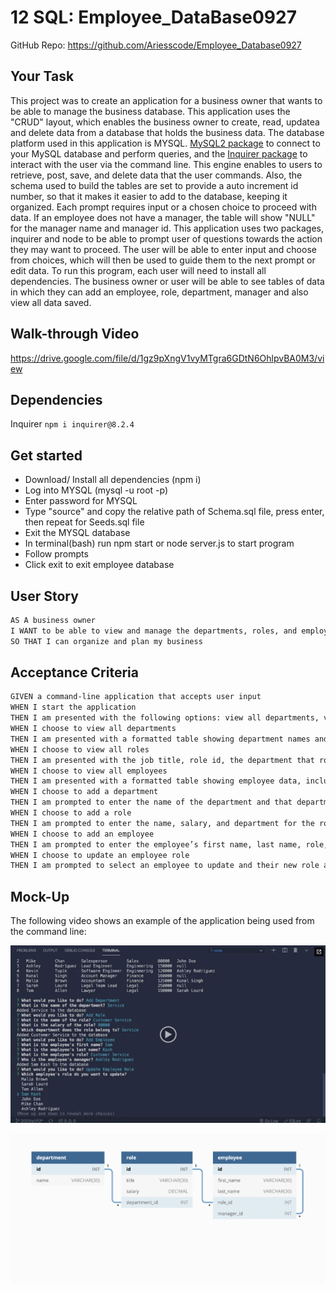 # 12 SQL: Employee_DataBase0927

GitHub Repo: https://github.com/Ariesscode/Employee_Database0927



## Your Task
This project was to create an application for a business owner that wants to be able to manage the business database. This application uses the "CRUD" layout, which enables the business owner to create, read, updatea and delete data from a database that holds the business data. The database platform used in this application is MYSQL. [MySQL2 package](https://www.npmjs.com/package/mysql2) to connect to your MySQL database and perform queries, and the [Inquirer package](https://www.npmjs.com/package/inquirer/v/8.2.4) to interact with the user via the command line. This engine enables to users to retrieve, post, save, and delete data that the user commands. Also, the schema used to build the tables are set to provide a auto increment id number, so that it makes it easier to add to the database, keeping it organized. Each prompt requires input or a chosen choice to proceed with data. If an employee does not have a manager, the table will show "NULL" for the manager name and manager id. This application uses two packages, inquirer and node to be able to prompt user of questions towards the action they may want to proceed. The user will be able to enter input and choose from choices, which will then be used to guide them to the next prompt or edit data. To run this program, each user will need to install all dependencies. The business owner or user will be able to see tables of data in which they can add an employee, role, department, manager and also view all data saved. 

## Walk-through Video 
https://drive.google.com/file/d/1gz9pXngV1vyMTgra6GDtN6OhlpvBA0M3/view

## Dependencies 

Inquirer  `npm i inquirer@8.2.4`

## Get started 
- Download/ Install all dependencies (npm i)
- Log into MYSQL (mysql -u root -p) 
- Enter password for MYSQL
- Type "source" and copy the relative path of Schema.sql file, press enter, then repeat for Seeds.sql file
- Exit the MYSQL database
- In terminal(bash) run npm start or node server.js to start program
- Follow prompts
- Click exit to exit employee database 



## User Story

```md
AS A business owner
I WANT to be able to view and manage the departments, roles, and employees in my company
SO THAT I can organize and plan my business
```

## Acceptance Criteria

```md
GIVEN a command-line application that accepts user input
WHEN I start the application
THEN I am presented with the following options: view all departments, view all roles, view all employees, add a department, add a role, add an employee, and update an employee role
WHEN I choose to view all departments
THEN I am presented with a formatted table showing department names and department ids
WHEN I choose to view all roles
THEN I am presented with the job title, role id, the department that role belongs to, and the salary for that role
WHEN I choose to view all employees
THEN I am presented with a formatted table showing employee data, including employee ids, first names, last names, job titles, departments, salaries, and managers that the employees report to
WHEN I choose to add a department
THEN I am prompted to enter the name of the department and that department is added to the database
WHEN I choose to add a role
THEN I am prompted to enter the name, salary, and department for the role and that role is added to the database
WHEN I choose to add an employee
THEN I am prompted to enter the employee’s first name, last name, role, and manager, and that employee is added to the database
WHEN I choose to update an employee role
THEN I am prompted to select an employee to update and their new role and this information is updated in the database 
```

## Mock-Up

The following video shows an example of the application being used from the command line:

[![A video thumbnail shows the command-line employee management application with a play button overlaying the view.](./Assets/12-sql-homework-video-thumbnail.png)](https://2u-20.wistia.com/medias/2lnle7xnpk)

![Database schema includes tables labeled “employee,” role,” and “department.”](./Assets/12-sql-homework-demo-01.png)